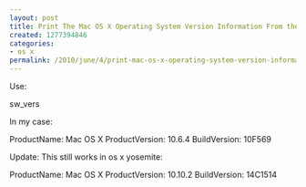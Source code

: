 ```yaml
---
layout: post
title: Print The Mac OS X Operating System Version Information From the Terminal
created: 1277394846
categories:
- os x
permalink: /2010/june/4/print-mac-os-x-operating-system-version-information-terminal
---
```

Use:

sw_vers

In my case:

ProductName:    Mac OS X
ProductVersion: 10.6.4
BuildVersion:   10F569

Update: This still works in os x yosemite:

ProductName:	Mac OS X
ProductVersion:	10.10.2
BuildVersion:	14C1514
